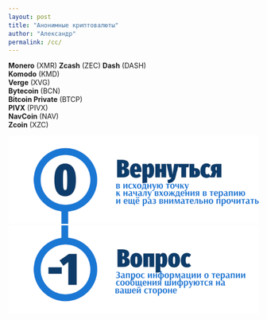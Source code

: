 ```yaml
---
layout: post
title: "Анонимные криптовалюты"
author: "Александр"
permalink: /cc/
---
```


**Monero** (XMR)
**Zcash** (ZEC)
**Dash** (DASH)  
**Komodo** (KMD)  
**Verge** (XVG)  
**Bytecoin** (BCN)  
**Bitcoin Private** (BTCP)  
**PIVX** (PIVX)  
**NavCoin** (NAV)  
**Zcoin** (XZC)

<a href="/">![Psychotherapy for Russian-speaking IT professionals](/_img/0.png)</a>
<a href="https://bit.ly/3yhBEb4" target=_blank>![Вопросы ответы для пациента психотерапевта](/_img/-1.png)</a>

